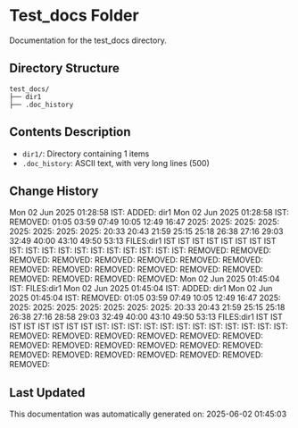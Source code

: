 <!-- filepath: /home/michaelnewham/Projects/create_python_project/test_docs/aboutthisfolder.md -->
# Test_docs Folder

Documentation for the test_docs directory.

## Directory Structure

```
test_docs/
├── dir1
├── .doc_history
```

## Contents Description

- `dir1/`: Directory containing 1 items
- `.doc_history`: ASCII text, with very long lines (500)

## Change History

Mon 02 Jun 2025 01:28:58 IST: ADDED: dir1 
Mon 02 Jun 2025 01:28:58 IST: REMOVED:                   01:05 03:59 07:49 10:05 12:49 16:47 2025: 2025: 2025: 2025: 2025: 2025: 2025: 2025: 20:33 20:43 21:59 25:15 25:18 26:38 27:16 29:03 32:49 40:00 43:10 49:50 53:13 FILES:dir1 IST IST IST IST IST IST IST IST IST: IST: IST: IST: IST: IST: IST: IST: IST: IST: IST: REMOVED: REMOVED: REMOVED: REMOVED: REMOVED: REMOVED: REMOVED: REMOVED: REMOVED: REMOVED: REMOVED: REMOVED: REMOVED: REMOVED: REMOVED: REMOVED: REMOVED: REMOVED: 
Mon 02 Jun 2025 01:45:04 IST: FILES:dir1
Mon 02 Jun 2025 01:45:04 IST: ADDED: dir1 
Mon 02 Jun 2025 01:45:04 IST: REMOVED:                    01:05 03:59 07:49 10:05 12:49 16:47 2025: 2025: 2025: 2025: 2025: 2025: 2025: 2025: 20:33 20:43 21:59 25:15 25:18 26:38 27:16 28:58 29:03 32:49 40:00 43:10 49:50 53:13 FILES:dir1 IST IST IST IST IST IST IST IST IST: IST: IST: IST: IST: IST: IST: IST: IST: IST: IST: IST: REMOVED: REMOVED: REMOVED: REMOVED: REMOVED: REMOVED: REMOVED: REMOVED: REMOVED: REMOVED: REMOVED: REMOVED: REMOVED: REMOVED: REMOVED: REMOVED: REMOVED: REMOVED: REMOVED: 

## Last Updated

This documentation was automatically generated on: 2025-06-02 01:45:03
